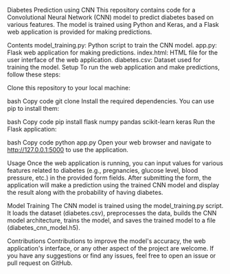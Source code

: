 
Diabetes Prediction using CNN
This repository contains code for a Convolutional Neural Network (CNN) model to predict diabetes based on various features. The model is trained using Python and Keras, and a Flask web application is provided for making predictions.

Contents
model_training.py: Python script to train the CNN model.
app.py: Flask web application for making predictions.
index.html: HTML file for the user interface of the web application.
diabetes.csv: Dataset used for training the model.
Setup
To run the web application and make predictions, follow these steps:

Clone this repository to your local machine:

bash
Copy code
git clone <repository-url>
Install the required dependencies. You can use pip to install them:

bash
Copy code
pip install flask numpy pandas scikit-learn keras
Run the Flask application:

bash
Copy code
python app.py
Open your web browser and navigate to http://127.0.0.1:5000 to use the application.

Usage
Once the web application is running, you can input values for various features related to diabetes (e.g., pregnancies, glucose level, blood pressure, etc.) in the provided form fields. After submitting the form, the application will make a prediction using the trained CNN model and display the result along with the probability of having diabetes.

Model Training
The CNN model is trained using the model_training.py script. It loads the dataset (diabetes.csv), preprocesses the data, builds the CNN model architecture, trains the model, and saves the trained model to a file (diabetes_cnn_model.h5).

Contributions
Contributions to improve the model's accuracy, the web application's interface, or any other aspect of the project are welcome. If you have any suggestions or find any issues, feel free to open an issue or pull request on GitHub.
